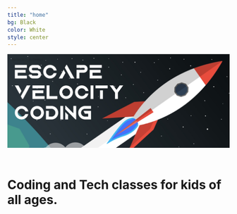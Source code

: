 ```yaml
---
title: "home"
bg: Black
color: White 
style: center
---
```

<!-- <h1>Escape Velocity Coding</h1> -->
<div class="fullscreen" style="padding-bottom: 25px;">
  <img src="img/evcoding.jpeg" alt="Cartoon Rocket in space" width="100%" height="80%" class="scale-with-grid">
</div>
<h1 style="center"> Coding and Tech classes for kids of all ages.</h1>
<!-- <h2 style="center"> </h2> -->
